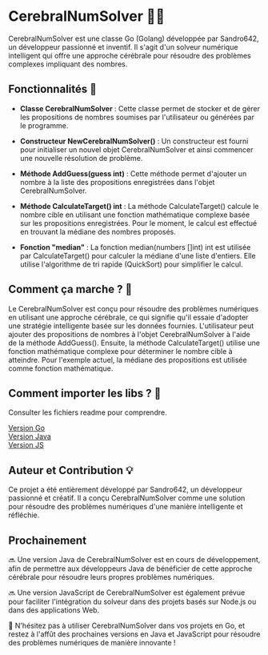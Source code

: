 # CerebralNumSolver 👨‍💻

CerebralNumSolver est une classe Go (Golang) développée par Sandro642, un développeur passionné et inventif. Il s'agit d'un solveur numérique intelligent qui offre une approche cérébrale pour résoudre des problèmes complexes impliquant des nombres.

## Fonctionnalités 🎯

- **Classe CerebralNumSolver** : Cette classe permet de stocker et de gérer les propositions de nombres soumises par l'utilisateur ou générées par le programme.

- **Constructeur NewCerebralNumSolver()** : Un constructeur est fourni pour initialiser un nouvel objet CerebralNumSolver et ainsi commencer une nouvelle résolution de problème.

- **Méthode AddGuess(guess int)** : Cette méthode permet d'ajouter un nombre à la liste des propositions enregistrées dans l'objet CerebralNumSolver.

- **Méthode CalculateTarget() int** : La méthode CalculateTarget() calcule le nombre cible en utilisant une fonction mathématique complexe basée sur les propositions enregistrées. Pour le moment, le calcul est effectué en trouvant la médiane des nombres proposés.

- **Fonction "median"** : La fonction median(numbers []int) int est utilisée par CalculateTarget() pour calculer la médiane d'une liste d'entiers. Elle utilise l'algorithme de tri rapide (QuickSort) pour simplifier le calcul.

## Comment ça marche ? 🤔

Le CerebralNumSolver est conçu pour résoudre des problèmes numériques en utilisant une approche cérébrale, ce qui signifie qu'il essaie d'adopter une stratégie intelligente basée sur les données fournies. L'utilisateur peut ajouter des propositions de nombres à l'objet CerebralNumSolver à l'aide de la méthode AddGuess(). Ensuite, la méthode CalculateTarget() utilise une fonction mathématique complexe pour déterminer le nombre cible à atteindre. Pour l'exemple actuel, la médiane des propositions est utilisée comme fonction mathématique.

## Comment importer les libs ? 🤔

Consulter les fichiers readme pour comprendre.

<a href="https://github.com/Sandro642/CerebralNumSolver/tree/main/Version-GO">Version Go</a>
<br>
<a href="https://github.com/Sandro642/CerebralNumSolver/tree/main/Version-Java">Version Java</a>
<br>
<a href="https://github.com/Sandro642/CerebralNumSolver/tree/main/Version-JS">Version JS</a>
<br>

## Auteur et Contribution 💡

Ce projet a été entièrement développé par Sandro642, un développeur passionné et créatif. Il a conçu CerebralNumSolver comme une solution pour résoudre des problèmes numériques d'une manière intelligente et réfléchie.

## Prochainement

🔜 Une version Java de CerebralNumSolver est en cours de développement, afin de permettre aux développeurs Java de bénéficier de cette approche cérébrale pour résoudre leurs propres problèmes numériques.

🔜 Une version JavaScript de CerebralNumSolver est également prévue pour faciliter l'intégration du solveur dans des projets basés sur Node.js ou dans des applications Web.

🚀 N'hésitez pas à utiliser CerebralNumSolver dans vos projets en Go, et restez à l'affût des prochaines versions en Java et JavaScript pour résoudre des problèmes numériques de manière innovante !
